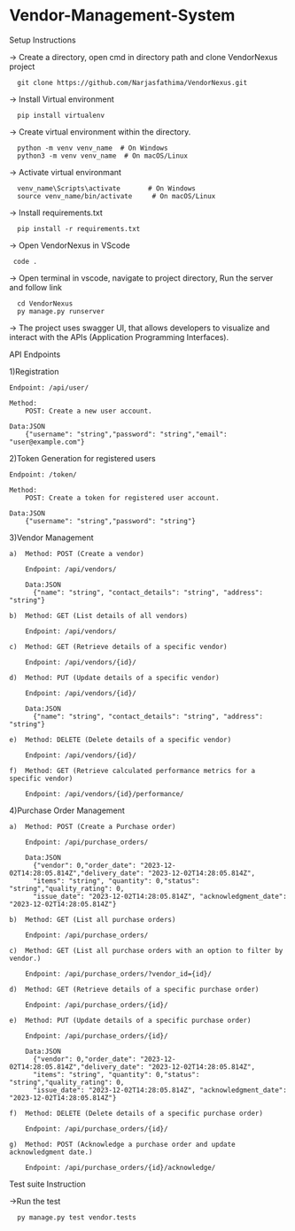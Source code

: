 # Vendor-Management-System

Setup Instructions

  -> Create a directory, open cmd in directory path  and clone VendorNexus project
  
      git clone https://github.com/Narjasfathima/VendorNexus.git
      
  -> Install Virtual environment
  
      pip install virtualenv
      
  -> Create virtual environment within the directory. 
  
      python -m venv venv_name  # On Windows
      python3 -m venv venv_name  # On macOS/Linux
      
  -> Activate virtual environmant    
  
      venv_name\Scripts\activate       # On Windows           
      source venv_name/bin/activate     # On macOS/Linux

  -> Install requirements.txt
  
      pip install -r requirements.txt

 -> Open VendorNexus in VScode
 
     code .

 -> Open terminal in vscode, navigate to project directory, Run the server and follow link

      cd VendorNexus
      py manage.py runserver

 ->  The project uses swagger UI, that allows developers to visualize and interact with the APIs (Application Programming Interfaces).


API Endpoints

1)Registration

    Endpoint: /api/user/
    
    Method:
        POST: Create a new user account.
        
    Data:JSON 
        {"username": "string","password": "string","email": "user@example.com"}

2)Token Generation for registered users

    Endpoint: /token/
    
    Method:
        POST: Create a token for registered user account.
        
    Data:JSON 
        {"username": "string","password": "string"}

3)Vendor Management

    a)  Method: POST (Create a vendor)
    
        Endpoint: /api/vendors/
        
        Data:JSON 
          {"name": "string", "contact_details": "string", "address": "string"}
          
    b)  Method: GET (List details of all vendors)
    
        Endpoint: /api/vendors/
        
    c)  Method: GET (Retrieve details of a specific vendor)
    
        Endpoint: /api/vendors/{id}/
        
    d)  Method: PUT (Update details of a specific vendor)
    
        Endpoint: /api/vendors/{id}/
        
        Data:JSON 
          {"name": "string", "contact_details": "string", "address": "string"}
          
    e)  Method: DELETE (Delete details of a specific vendor)
    
        Endpoint: /api/vendors/{id}/
        
    f)  Method: GET (Retrieve calculated performance metrics for a specific vendor)
    
        Endpoint: /api/vendors/{id}/performance/
        
4)Purchase Order Management

    a)  Method: POST (Create a Purchase order)
    
        Endpoint: /api/purchase_orders/
        
        Data:JSON 
          {"vendor": 0,"order_date": "2023-12-02T14:28:05.814Z","delivery_date": "2023-12-02T14:28:05.814Z",
          "items": "string", "quantity": 0,"status": "string","quality_rating": 0,
          "issue_date": "2023-12-02T14:28:05.814Z", "acknowledgment_date": "2023-12-02T14:28:05.814Z"}
          
    b)  Method: GET (List all purchase orders)
    
        Endpoint: /api/purchase_orders/
        
    c)  Method: GET (List all purchase orders with an option to filter by vendor.)
    
        Endpoint: /api/purchase_orders/?vendor_id={id}/
        
    d)  Method: GET (Retrieve details of a specific purchase order)
    
        Endpoint: /api/purchase_orders/{id}/
        
    e)  Method: PUT (Update details of a specific purchase order)
    
        Endpoint: /api/purchase_orders/{id}/
        
        Data:JSON 
          {"vendor": 0,"order_date": "2023-12-02T14:28:05.814Z","delivery_date": "2023-12-02T14:28:05.814Z",
          "items": "string", "quantity": 0,"status": "string","quality_rating": 0,
          "issue_date": "2023-12-02T14:28:05.814Z", "acknowledgment_date": "2023-12-02T14:28:05.814Z"}
          
    f)  Method: DELETE (Delete details of a specific purchase order)
    
        Endpoint: /api/purchase_orders/{id}/
        
    g)  Method: POST (Acknowledge a purchase order and update acknowledgment date.)
    
        Endpoint: /api/purchase_orders/{id}/acknowledge/


Test suite Instruction

  ->Run the test 
  
      py manage.py test vendor.tests
